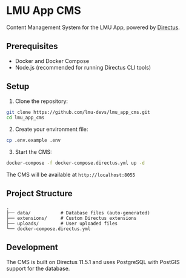 # LMU App CMS

Content Management System for the LMU App, powered by [Directus](https://directus.io/).

## Prerequisites

- Docker and Docker Compose
- Node.js (recommended for running Directus CLI tools)

## Setup

1. Clone the repository:
```bash
git clone https://github.com/lmu-devs/lmu_app_cms.git
cd lmu_app_cms
```

2. Create your environment file:
```bash
cp .env.example .env
```

3. Start the CMS:
```bash
docker-compose -f docker-compose.directus.yml up -d
```

The CMS will be available at `http://localhost:8055`

## Project Structure

```
.
├── data/           # Database files (auto-generated)
├── extensions/     # Custom Directus extensions
├── uploads/        # User uploaded files
└── docker-compose.directus.yml
```

## Development

The CMS is built on Directus 11.5.1 and uses PostgreSQL with PostGIS support for the database.
